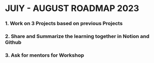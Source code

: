 
# JUlY - AUGUST ROADMAP 2023


### 1. Work on 3 Projects based on previous Projects
### 2. Share and Summarize the learning together in Notion and Github
### 3. Ask for mentors for Workshop 
